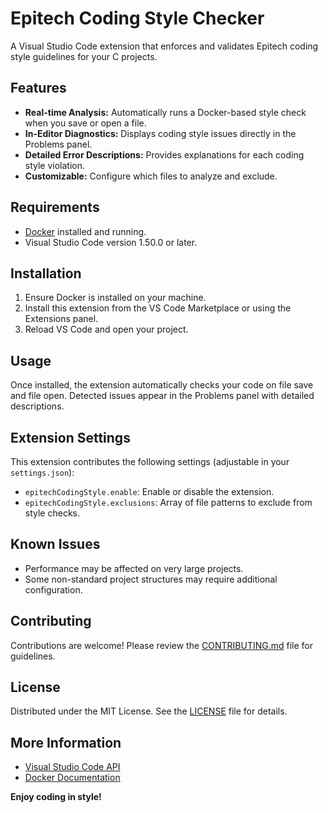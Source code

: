 # Epitech Coding Style Checker

A Visual Studio Code extension that enforces and validates Epitech coding style guidelines for your C projects.

## Features

- **Real-time Analysis:** Automatically runs a Docker-based style check when you save or open a file.
- **In-Editor Diagnostics:** Displays coding style issues directly in the Problems panel.
- **Detailed Error Descriptions:** Provides explanations for each coding style violation.
- **Customizable:** Configure which files to analyze and exclude.

## Requirements

- [Docker](https://www.docker.com/) installed and running.
- Visual Studio Code version 1.50.0 or later.

## Installation

1. Ensure Docker is installed on your machine.
2. Install this extension from the VS Code Marketplace or using the Extensions panel.
3. Reload VS Code and open your project.

## Usage

Once installed, the extension automatically checks your code on file save and file open. Detected issues appear in the Problems panel with detailed descriptions.

## Extension Settings

This extension contributes the following settings (adjustable in your `settings.json`):

* `epitechCodingStyle.enable`: Enable or disable the extension.
* `epitechCodingStyle.exclusions`: Array of file patterns to exclude from style checks.

## Known Issues

- Performance may be affected on very large projects.
- Some non-standard project structures may require additional configuration.

## Contributing

Contributions are welcome! Please review the [CONTRIBUTING.md](CONTRIBUTING.md) file for guidelines.

## License

Distributed under the MIT License. See the [LICENSE](LICENSE) file for details.

## More Information

- [Visual Studio Code API](https://code.visualstudio.com/api)
- [Docker Documentation](https://docs.docker.com/)

**Enjoy coding in style!**
